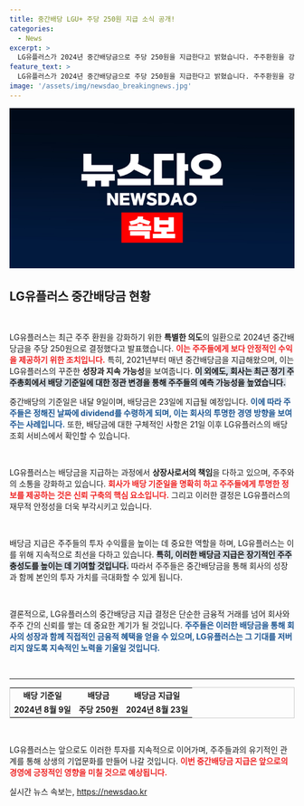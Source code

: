 ```yaml
---
title: 중간배당 LGU+ 주당 250원 지급 소식 공개!
categories:
  - News
excerpt: >
  LG유플러스가 2024년 중간배당금으로 주당 250원을 지급한다고 밝혔습니다. 주주환원을 강화하는 노력의 일환으로, 배당금 지급이 내달 23일에 이루어집니다. 배당 소식, 놓치지 마세요!
feature_text: >
  LG유플러스가 2024년 중간배당금으로 주당 250원을 지급한다고 밝혔습니다. 주주환원을 강화하는 노력의 일환으로, 배당금 지급이 내달 23일에 이루어집니다. 배당 소식, 놓치지 마세요!
image: '/assets/img/newsdao_breakingnews.jpg'
---
```


<p><img src="/assets/img/newsdao_breakingnews.jpg" alt="flaretime 속보" /></p>

<h2 data-ke-size="size26">LG유플러스 중간배당금 현황</h2>

<p data-ke-size="size16">&nbsp;</p>

<p>LG유플러스는 최근 주주 환원을 강화하기 위한 <b>특별한 의도</b>의 일환으로 2024년 중간배당금을 주당 250원으로 결정했다고 발표했습니다. <b><span style="color: #ee2323;">이는 주주들에게 보다 안정적인 수익을 제공하기 위한 조치입니다.</span></b> 특히, 2021년부터 매년 중간배당금을 지급해왔으며, 이는 LG유플러스의 꾸준한 <b>성장과 지속 가능성</b>을 보여줍니다. <b><span style="background-color: #21538527;">이 외에도, 회사는 최근 정기 주주총회에서 배당 기준일에 대한 정관 변경을 통해 주주들의 예측 가능성을 높였습니다.</span></b> </p>

<p>중간배당의 기준일은 내달 9일이며, 배당금은 23일에 지급될 예정입니다. <b><span style="color: #1a5490;">이에 따라 주주들은 정해진 날짜에 dividend를 수령하게 되며, 이는 회사의 투명한 경영 방향을 보여주는 사례입니다.</span></b> 또한, 배당금에 대한 구체적인 사항은 21일 이후 LG유플러스의 배당 조회 서비스에서 확인할 수 있습니다.</p>

<p data-ke-size="size16">&nbsp;</p>

<p>LG유플러스는 배당금을 지급하는 과정에서 <b>상장사로서의 책임</b>을 다하고 있으며, 주주와의 소통을 강화하고 있습니다. <b><span style="color: #ee2323;">회사가 배당 기준일을 명확히 하고 주주들에게 투명한 정보를 제공하는 것은 신뢰 구축의 핵심 요소입니다.</span></b> 그리고 이러한 결정은 LG유플러스의 재무적 안정성을 더욱 부각시키고 있습니다. </p>

<p data-ke-size="size16">&nbsp;</p>

<p>배당금 지급은 주주들의 투자 수익률을 높이는 데 중요한 역할을 하며, LG유플러스는 이를 위해 지속적으로 최선을 다하고 있습니다. <b><span style="background-color: #21538527;">특히, 이러한 배당금 지급은 장기적인 주주 충성도를 높이는 데 기여할 것입니다.</span></b> 따라서 주주들은 중간배당금을 통해 회사의 성장과 함께 본인의 투자 가치를 극대화할 수 있게 됩니다. </p>

<p data-ke-size="size16">&nbsp;</p>

<p>결론적으로, LG유플러스의 중간배당금 지급 결정은 단순한 금융적 거래를 넘어 회사와 주주 간의 신뢰를 쌓는 데 중요한 계기가 될 것입니다. <b><span style="color: #1a5490;">주주들은 이러한 배당금을 통해 회사의 성장과 함께 직접적인 금융적 혜택을 얻을 수 있으며, LG유플러스는 그 기대를 저버리지 않도록 지속적인 노력을 기울일 것입니다.</span></b> </p>

<p data-ke-size="size16">&nbsp;</p>

<hr />

<table style="border-collapse: collapse; width: 100%; border: 1px solid #ccc;">
    <tr>
        <td style="text-align: center; height: 17px;"><b>배당 기준일</b></td>
        <td style="text-align: center; height: 17px;"><b>배당금</b></td>
        <td style="text-align: center; height: 17px;"><b>배당금 지급일</b></td>
    </tr>
    <tr>
        <td style="text-align: center; height: 17px;"><b>2024년 8월 9일</b></td>
        <td style="text-align: center; height: 17px;"><b>주당 250원</b></td>
        <td style="text-align: center; height: 17px;"><b>2024년 8월 23일</b></td>
    </tr>
</table> 

<p data-ke-size="size16">&nbsp;</p>

<p>LG유플러스는 앞으로도 이러한 투자를 지속적으로 이어가며, 주주들과의 유기적인 관계를 통해 상생의 기업문화를 만들어 나갈 것입니다. <b><span style="color: #ee2323;">이번 중간배당금 지급은 앞으로의 경영에 긍정적인 영향을 미칠 것으로 예상됩니다.</span></b> </p>
실시간 뉴스 속보는, <a href="https://newsdao.kr" rel="dofollow">https://newsdao.kr</a>


